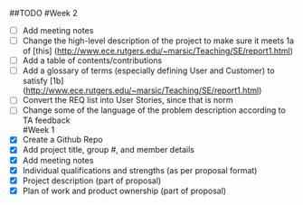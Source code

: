 ##TODO
#Week 2
- [ ] Add meeting notes
- [ ] Change the high-level description of the project to make sure it meets 1a of [this] (http://www.ece.rutgers.edu/~marsic/Teaching/SE/report1.html)
- [ ] Add a table of contents/contributions
- [ ] Add a glossary of terms (especially defining User and Customer) to satisfy [1b] (http://www.ece.rutgers.edu/~marsic/Teaching/SE/report1.html) 
- [ ] Convert the REQ list into User Stories, since that is norm
- [ ] Change some of the language of the problem description according to TA feedback  
#Week 1
- [x] Create a Github Repo
- [x] Add project title, group #, and member details
- [x] Add meeting notes
- [x] Individual qualifications and strengths (as per proposal format) 
- [x] Project description (part of proposal)
- [x] Plan of work and product ownership (part of proposal)
